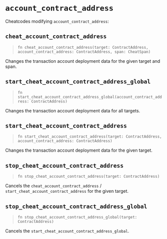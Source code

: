 # `account_contract_address`

Cheatcodes modifying `account_contract_address`:

## `cheat_account_contract_address`
> `fn cheat_account_contract_address(target: ContractAddress, account_contract_address: ContractAddress, span: CheatSpan)`

Changes the transaction account deployment data for the given target and span.

## `start_cheat_account_contract_address_global`
> `fn start_cheat_account_contract_address_global(account_contract_address: ContractAddress)`

Changes the transaction account deployment data for all targets.

## `start_cheat_account_contract_address`
> `fn start_cheat_account_contract_address(target: ContractAddress, account_contract_address: ContractAddress)`

Changes the transaction account deployment data for the given target.

## `stop_cheat_account_contract_address`
> `fn stop_cheat_account_contract_address(target: ContractAddress)`

Cancels the `cheat_account_contract_address` / `start_cheat_account_contract_address` for the given target.

## `stop_cheat_account_contract_address_global`
> `fn stop_cheat_account_contract_address_global(target: ContractAddress)`

Cancels the `start_cheat_account_contract_address_global`.
